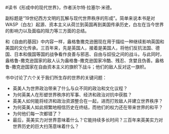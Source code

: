 \#读书《形成中的现代世界》，作者沃尔特·拉塞尔·米德。

副标题是“19世纪西方文明的瓦解与现代世界秩序的形成”。简单来说本书是对WASP（白左）起源、资本主义从荷兰到英国再到美国传承历史，白左在当今世界的影响力以及面临的阻力等三方面的总结。

和《自由的基因》中内容一样，盎格鲁撒克逊圈现在用于描绘一种继续影响英国和美国的文化传承。三百年来，先是英国人，接着是美国人，将他们反抗法国、德国、日本和俄国等国的战争看作良善与邪恶、自由与奴役之间的战斗。与此同时，盎格鲁-撒克逊国家的敌人认为盎格鲁-撒克逊国家冷酷、残忍、贪婪且伪善。盎格鲁-撒克逊国家在自由资本主义的旗帜下战斗；他们的敌人反对这一旗帜。

书中讨论了六个关于我们所生存的世界的关键问题：
 - 英美人为世界政治带来了什么与众不同的政治和文化议程？
 - 为何英美人在形塑世界秩序的军事、经济和政治对抗中获胜？
 - 英美人如何能将经济和政治资源整合在一起，进而打败敌人并建立世界秩序？
 - 为何英美人如此频繁地相信历史在终结，而他们的权力还在带来世界的和平？
 - 为何他们每一次都错了？
 - 最后，英美实力对世界意味着什么？它能持续多长时间？三百年来英美实力对世界历史的巨大扫荡意味着什么？


